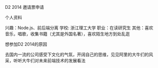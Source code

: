 D2 2014 邀请票申请

个人资料

兴趣：Node.js、前后端分离
学校: 浙江理工大学
职业：在读研究生
其他：喜欢音乐，唱歌，收集书籍（尤其是外国名著），喜欢陌生地方到处乱逛

想参加D2 2014的原因

去国内一流的公司感受下文化的气氛，开阔自己的思维，见见阿里的大牛们的风采，听听大牛们对未来前端技术的发展看法
